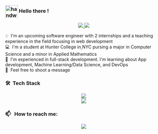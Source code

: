 
### <img alt="handwavegif" src="https://user-images.githubusercontent.com/39513876/112366216-8cfe7400-8cfe-11eb-8116-7d3dbae20e97.gif" width='40' align="center"/> Hello there ! 

<p align="center">
  <a href="https://www.arshdeeps.com/">
    <img src="https://awesome-github-stats.azurewebsites.net/user-stats/arshs1?cardType=github&theme=dark&preferLogin=false" /> 
    <img src="http://github-profile-summary-cards.vercel.app/api/cards/repos-per-language?username=arshs1&theme=tokyonight" /> 
  </a>
</p>

💡 &nbsp;I'm an upcoming software engineer with 2 internships and a teaching experience in the field focusing in web development \
💻 &nbsp;I'm a student at Hunter College in[
](https://i.pinimg.com/originals/f5/1b/32/f51b32d7580d266e620e3580c2b274d8.gif) NYC pursing a major in Computer Science and a minor in Applied Mathematics\
🌱 &nbsp;I'm experienced in full-stack development. I'm learning about App development, Machine Learning/Data Science, and DevOps\
💬 &nbsp;Feel free to shoot a message 

### 🛠 &nbsp;Tech Stack

<p align="center">
  <a href="https://skillicons.dev">
    <img src="https://skillicons.dev/icons?i=git,js,ts,react,redux,tailwind,nextjs,aws,express" />
    <br>
    <img src="https://skillicons.dev/icons?i=python,c,bots,cpp,mongodb,mysql,firebase" />
  </a>
</p>


### 📫 &nbsp; How to reach me:
<p align="center">
  <a href="https://www.linkedin.com/in/arshdsingh">
    <img src="https://skillicons.dev/icons?i=linkedin" />
  </a>
</p>







